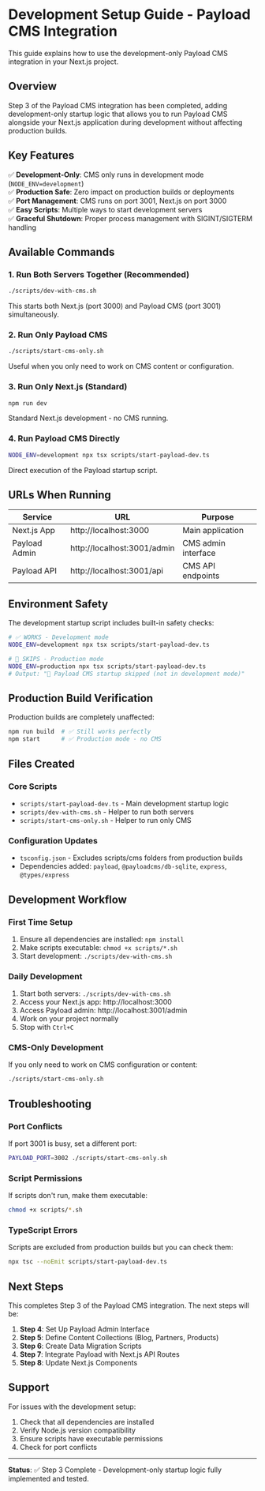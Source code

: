 
# Development Setup Guide - Payload CMS Integration

This guide explains how to use the development-only Payload CMS integration in your Next.js project.

## Overview

Step 3 of the Payload CMS integration has been completed, adding development-only startup logic that allows you to run Payload CMS alongside your Next.js application during development without affecting production builds.

## Key Features

✅ **Development-Only**: CMS only runs in development mode (`NODE_ENV=development`)  
✅ **Production Safe**: Zero impact on production builds or deployments  
✅ **Port Management**: CMS runs on port 3001, Next.js on port 3000  
✅ **Easy Scripts**: Multiple ways to start development servers  
✅ **Graceful Shutdown**: Proper process management with SIGINT/SIGTERM handling  

## Available Commands

### 1. Run Both Servers Together (Recommended)
```bash
./scripts/dev-with-cms.sh
```
This starts both Next.js (port 3000) and Payload CMS (port 3001) simultaneously.

### 2. Run Only Payload CMS
```bash
./scripts/start-cms-only.sh
```
Useful when you only need to work on CMS content or configuration.

### 3. Run Only Next.js (Standard)
```bash
npm run dev
```
Standard Next.js development - no CMS running.

### 4. Run Payload CMS Directly
```bash
NODE_ENV=development npx tsx scripts/start-payload-dev.ts
```
Direct execution of the Payload startup script.

## URLs When Running

| Service | URL | Purpose |
|---------|-----|---------|
| Next.js App | http://localhost:3000 | Main application |
| Payload Admin | http://localhost:3001/admin | CMS admin interface |
| Payload API | http://localhost:3001/api | CMS API endpoints |

## Environment Safety

The development startup script includes built-in safety checks:

```bash
# ✅ WORKS - Development mode
NODE_ENV=development npx tsx scripts/start-payload-dev.ts

# 🚫 SKIPS - Production mode  
NODE_ENV=production npx tsx scripts/start-payload-dev.ts
# Output: "🚫 Payload CMS startup skipped (not in development mode)"
```

## Production Build Verification

Production builds are completely unaffected:

```bash
npm run build  # ✅ Still works perfectly
npm start      # ✅ Production mode - no CMS
```

## Files Created

### Core Scripts
- `scripts/start-payload-dev.ts` - Main development startup logic
- `scripts/dev-with-cms.sh` - Helper to run both servers
- `scripts/start-cms-only.sh` - Helper to run only CMS

### Configuration Updates
- `tsconfig.json` - Excludes scripts/cms folders from production builds
- Dependencies added: `payload`, `@payloadcms/db-sqlite`, `express`, `@types/express`

## Development Workflow

### First Time Setup
1. Ensure all dependencies are installed: `npm install`
2. Make scripts executable: `chmod +x scripts/*.sh`
3. Start development: `./scripts/dev-with-cms.sh`

### Daily Development
1. Start both servers: `./scripts/dev-with-cms.sh`
2. Access your Next.js app: http://localhost:3000
3. Access Payload admin: http://localhost:3001/admin
4. Work on your project normally
5. Stop with `Ctrl+C`

### CMS-Only Development
If you only need to work on CMS configuration or content:
```bash
./scripts/start-cms-only.sh
```

## Troubleshooting

### Port Conflicts
If port 3001 is busy, set a different port:
```bash
PAYLOAD_PORT=3002 ./scripts/start-cms-only.sh
```

### Script Permissions
If scripts don't run, make them executable:
```bash
chmod +x scripts/*.sh
```

### TypeScript Errors
Scripts are excluded from production builds but you can check them:
```bash
npx tsc --noEmit scripts/start-payload-dev.ts
```

## Next Steps

This completes Step 3 of the Payload CMS integration. The next steps will be:

1. **Step 4**: Set Up Payload Admin Interface
2. **Step 5**: Define Content Collections (Blog, Partners, Products)
3. **Step 6**: Create Data Migration Scripts
4. **Step 7**: Integrate Payload with Next.js API Routes
5. **Step 8**: Update Next.js Components

## Support

For issues with the development setup:
1. Check that all dependencies are installed
2. Verify Node.js version compatibility
3. Ensure scripts have executable permissions
4. Check for port conflicts

---

**Status**: ✅ Step 3 Complete - Development-only startup logic fully implemented and tested.
